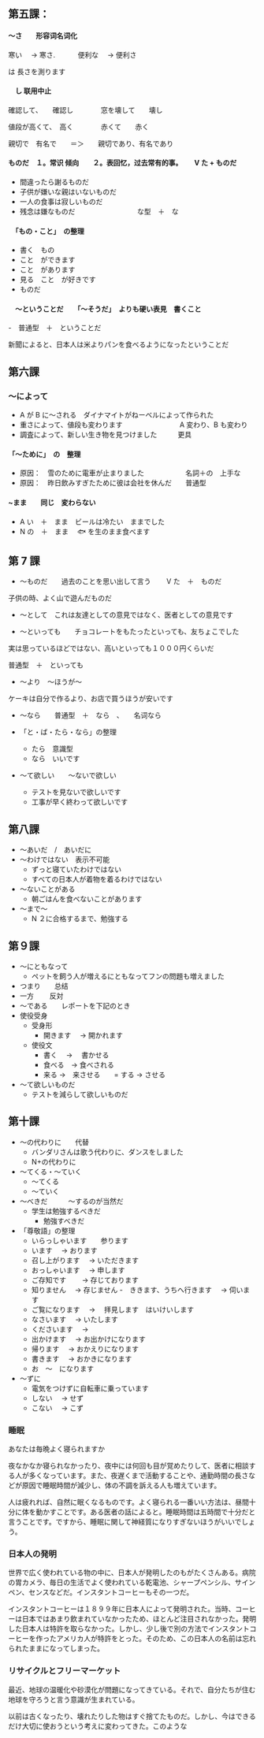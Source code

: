 ## 第五課：

#### 〜さ　　形容词名词化

寒い　 → 寒さ. 　　　便利な　 → 便利さ

は
長さを測ります

#### 　し 联用中止

確認して、　　確認し　　　　窓を壊して　　壊し

値段が高くて、　高く　　　　赤くて　　赤く

親切で　有名で　　＝＞　　親切であり、有名であり

#### ものだ　１。常识 倾向　　２。表回忆，过去常有的事。　　 V た + ものだ

- 間違ったら謝るものだ
- 子供が嫌いな親はいないものだ
- 一人の食事は寂しいものだ
- 残念は嫌なものだ　　　　　　　　　な型　＋　な

#### 　「もの・こと」　の整理　　

- 書く　もの
- こと　ができます
- こと　があります
- 見る　こと　が好きです
- ものだ

#### 　〜ということだ　　「〜そうだ」　よりも硬い表見　書くこと

-　普通型　＋　ということだ

新聞によると、日本人は米よりパンを食べるようになったということだ

## 第六課

### 〜によって

- A が B に〜される　ダイナマイトがねーベルによって作られた
- 重さによって、値段も変わります　　　　　　　　 A 変わり、B も変わり
- 調査によって、新しい生き物を見つけました　　　更具

#### 「〜ために」　の　整理

- 原因：　雪のために電車が止まりました　　　　　　名詞＋の　上手な
- 原因：　昨日飲みすぎたために彼は会社を休んだ　　普通型

#### ~まま　　同じ　変わらない

- A い　＋　まま　ビールは冷たい　ままでした
- N の　＋　まま　 🐟 を生のまま食べます

## 第 7 課

- 〜ものだ　　過去のことを思い出して言う　　 V た　＋　ものだ

子供の時、よく山で遊んだものだ

- 〜として　これは友達としての意見ではなく、医者としての意見です

- 〜といっても　　チョコレートをもたったといっても、友ちょこでした

実は思っているほどではない、高いといっても１０００円くらいだ

普通型　＋　といっても

- 〜より　〜ほうが〜

ケーキは自分で作るより、お店で買うほうが安いです

- 〜なら　　普通型　＋　なら　、　　名词なら

- 「と・ば・たら・なら」の整理

  - たら　意識型
  - なら　いいです

- 〜て欲しい　　〜ないで欲しい
  - テストを見ないで欲しいです
  - 工事が早く終わって欲しいです

## 第八課

- 〜あいだ　/　あいだに
- 〜わけではない　表示不可能
  - ずっと寝ていたわけではない
  - すべての日本人が着物を着るわけではない
- 〜ないことがある
  - 朝ごはんを食べないことがあります
- 〜まで〜
  - N ２に合格するまで、勉強する

## 第９課

- 〜にともなって
  - ペットを飼う人が増えるにともなってフンの問題も増えました
- つまり　　总结
- 一方 　　反対
- 〜である　　レポートを下記のとき
- 使役受身
  - 受身形
    - 開きます　 → 開かれます
  - 使役文
    - 書く　 → 　書かせる
    - 食べる　-> 食べされる
    - 来る ->　来させる　　= する → させる
- 〜て欲しいものだ
  - テストを減らして欲しいものだ

## 第十課

- 〜の代わりに　　代替
  - バンダリさんは歌う代わりに、ダンスをしました
  - N+の代わりに
- 〜てくる・〜ていく
  - 〜てくる
  - 〜ていく
- 〜べきだ　　　〜するのが当然だ
  - 学生は勉強するべきだ
    - 勉強すべきだ
- 「尊敬語」の整理
  - いらっしゃいます　　参ります
  - います　 → おります
  - 召し上がります　 → いただきます
  - おっしゃいます　 → 申します
  - ご存知です　　 → 存じております
  - 知りません　 → 存じません -　ききます、うちへ行きます　 → 伺います
  - ご覧になります　 → 　拝見します　はいけいします
  - なさいます　 → いたします
  - くださいます　 →
  - 出かけます　 → お出かけになります
  - 帰ります　 → おかえりになります
  - 書きます　 → おかきになります
  - お　〜　になります
- 〜ずに
  - 電気をつけずに自転車に乗っています
  - しない　 → せず
  - こない　 → こず

### 睡眠

あなたは毎晩よく寝られますか

夜なかなか寝られなかったり、夜中には何回も目が覚めたりして、医者に相談する人が多くなっています。また、夜遅くまで活動することや、通勤時間の長さなどが原因で睡眠時間が減少し、体の不調を訴える人も増えています。

人は疲れれば、自然に眠くなるものです。よく寝られる一番いい方法は、昼間十分に体を動かすことです。ある医者の話によると。睡眠時間は五時間で十分だと言うことです。ですから、睡眠に関して神経質になりすぎないほうがいいでしょう。

### 日本人の発明

世界で広く使われている物の中に、日本人が発明したのもがたくさんある。病院の胃カメラ、毎日の生活でよく使われている乾電池、シャープペンシル、サインペン、センスなどだ。インスタントコーヒーもその一つだ。

インスタントコーヒーは１８９９年に日本人によって発明された。当時、コーヒーは日本ではあまり飲まれていなかったため、ほとんど注目されなかった。発明した日本人は特許を取らなかった。しかし、少し後で別の方法でインスタントコーヒーを作ったアメリカ人が特許をとった。そのため、この日本人の名前は忘れられたままになってしまった。

### リサイクルとフリーマーケット

最近、地球の温暖化や砂漠化が問題になってきている。それで、自分たちが住む地球を守ろうと言う意識が生まれている。

以前は古くなったり、壊れたりした物はすぐ捨てたものだ。しかし、今はできるだけ大切に使おうという考えに変わってきた。このような
